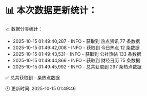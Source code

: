 📊 本次数据更新统计：
==========================

📈 数据分类统计：
- 2025-10-15 01:49:40,287 - INFO - 获取到 热点资讯 77 条数据
- 2025-10-15 01:49:42,008 - INFO - 获取到 今日热点 12 条数据
- 2025-10-15 01:49:43,531 - INFO - 获取到 公社热帖 133 条数据
- 2025-10-15 01:49:44,866 - INFO - 获取到 财经日历 75 条数据
- 2025-10-15 01:49:45,992 - INFO - 总共获取到 297 条热点数据

✅ 总共获取到 - 条热点数据

🕐 更新时间: 2025-10-15 01:49:46
